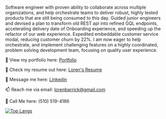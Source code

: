 Software engineer with proven ability to collaborate across multiple organizations, and help orchestrate teams to deliver robust, highly tested products that are still being consumed to this day. Guided junior engineers and devised a plan to transform old REST api into refined GQL endpoints, accelerating delivery date of Onboarding experience, and speeding up the refactor of our web experience. Expedited embeddable customer service modal, reducing customer churn by 22%. I am now eager to help orchestrate, and implement challenging features on a highly coordinated, problem solving development team, focusing on quality user experience.

👀 View my portfolio here: [Portfolio](https://visylvius.github.io/portfolio-site/)

📝 Check my resume out here: [Loren's Resume](https://docs.google.com/document/d/1uqqcoyFNZB0Hr85Yc-z6EvK7NGSI9fZQyVZtsAnoRJc/edit?usp=sharing)

💬 Message me here: [Linkedin](https://www.linkedin.com/in/lorenbarrick/)

📫 Reach me via email: [lorenbarrick@gmail.com](mailto:lorenbarrick@gmail.com)

📲 Call Me here: ‪(510) 519-4186‬

[![Top Langs](https://github-readme-stats.vercel.app/api/top-langs/?username=visylvius&layout=compact)](https://github.com/visylvius/github-readme-stats)
<!--
**Visylvius/Visylvius** is a ✨ _special_ ✨ repository because its `README.md` (this file) appears on your GitHub profile.

Here are some ideas to get you started:

- 🔭 I’m currently working on ...
- 🌱 I’m currently learning ...
- 👯 I’m looking to collaborate on ...
- 🤔 I’m looking for help with ...
- 💬 Ask me about ...
- 📫 How to reach me: ...
- 😄 Pronouns: ...
- ⚡ Fun fact: ...
-->
